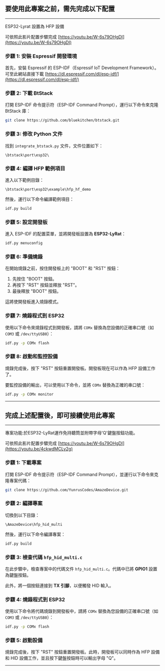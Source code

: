 ## 要使用此專案之前，需先完成以下配置

---

ESP32-Lyrat 設置為 HFP 設備

可依照此影片配置步驟完成
[https://youtu.be/W-6s79OHgDI](https://youtu.be/W-6s79OHgDI)

### 步驟 1: 安裝 Espressif 開發環境

首先，安裝 Espressif 的 ESP-IDF（Espressif IoT Development Framework）。
可至此網站直接下載
[https://dl.espressif.com/dl/esp-idf/](https://dl.espressif.com/dl/esp-idf/)

### 步驟 2: 下載 BtStack

打開 ESP-IDF 命令提示符（ESP-IDF Command Prompt），運行以下命令來克隆 BtStack 庫：

```bash
git clone https://github.com/bluekitchen/btstack.git
```

### 步驟 3: 修改 Python 文件

找到 `integrate_btstack.py` 文件，文件位置如下：

```
\btstack\port\esp32\
```

### 步驟 4: 編譯 HFP 範例項目

進入以下範例目錄：

```
\btstack\port\esp32\example\hfp_hf_demo
```

然後，運行以下命令編譯範例項目：

```bash
idf.py build
```

### 步驟 5: 設定開發板

進入 ESP-IDF 的配置菜單，並將開發板設置為 **ESP32-LyRat**：

```bash
idf.py menuconfig
```

### 步驟 6: 準備燒錄

在開始燒錄之前，按住開發板上的 "BOOT" 和 "RST" 按鈕：

1. 先按住 "BOOT" 按鈕。
2. 再按下 "RST" 按鈕並釋放 "RST"。
3. 最後釋放 "BOOT" 按鈕。

這將使開發板進入燒錄模式。

### 步驟 7: 燒錄程式到 ESP32

使用以下命令來燒錄程式到開發板，請將 `COMx` 替換為您設備的正確串口號（如 `COM3` 或 `/dev/ttyUSB0`）：

```bash
idf.py -p COMx flash
```

### 步驟 8: 啟動和監控設備

燒錄完成後，按下 "RST" 按鈕重置開發板。開發板現在可以作為 HFP 設備工作了。

要監控設備的輸出，可以使用以下命令，並將 `COMx` 替換為正確的串口號：

```bash
idf.py -p COMx monitor
```
---
## 完成上述配置後，即可接續使用此專案

---
專案功能:於ESP32-LyRat運作免持聽筒並附帶字母'Q'鍵盤按鈕功能。

可依照此影片配置步驟完成
[https://youtu.be/W-6s79OHgDI](https://youtu.be/4ckwdMCLy2g)

### 步驟 1: 下載專案

打開 ESP-IDF 命令提示符（ESP-IDF Command Prompt），並運行以下命令來克隆專案代碼：

```bash
git clone https://github.com/YunrusCodes/AmazeDevice.git
```

### 步驟 2: 編譯專案

切換到以下目錄：

```
\AmazeDevice\hfp_hid_multi
```

然後，運行以下命令編譯專案：

```bash
idf.py build
```

### 步驟 3: 檢查代碼 `hfp_hid_multi.c`

在此步驟中，檢查專案中的代碼文件 `hfp_hid_multi.c`。代碼中已將 **GPIO1** 設置為鍵盤按鈕。

此外，將一個按鈕連接到 **TX 引腳**，以便觸發 HID 輸入。

### 步驟 4: 燒錄程式到 ESP32

使用以下命令將代碼燒錄到開發板中，請將 `COMx` 替換為您設備的正確串口號（如 `COM3` 或 `/dev/ttyUSB0`）：

```bash
idf.py -p COMx flash
```

### 步驟 5: 啟動設備

燒錄完成後，按下 "RST" 按鈕重置開發板。此時，開發板可以同時作為 HFP 設備和 HID 設備工作，並且按下鍵盤按鈕時可以輸出字母 "Q"。

---
